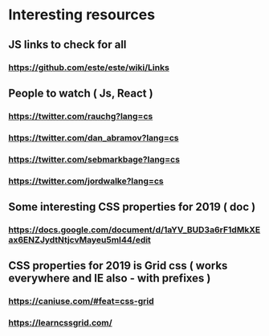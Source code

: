 # Interesting resources


## JS links to check for all

### https://github.com/este/este/wiki/Links


## People to watch ( Js, React )

### https://twitter.com/rauchg?lang=cs
### https://twitter.com/dan_abramov?lang=cs
### https://twitter.com/sebmarkbage?lang=cs
### https://twitter.com/jordwalke?lang=cs


## Some interesting CSS properties for 2019 ( doc )

### https://docs.google.com/document/d/1aYV_BUD3a6rF1dMkXEax6ENZJydtNtjcvMayeu5mI44/edit


## CSS properties for 2019 is Grid css ( works everywhere and IE also - with prefixes )

### https://caniuse.com/#feat=css-grid

### https://learncssgrid.com/



